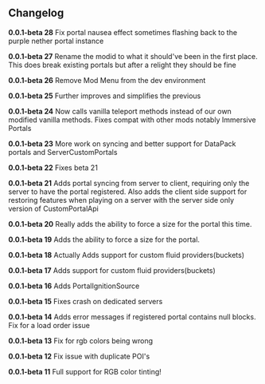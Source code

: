 ## Changelog
**0.0.1-beta 28**
Fix portal nausea effect sometimes flashing back to the purple nether portal instance

**0.0.1-beta 27**
Rename the modid to what it should've been in the first place. This does break existing portals but after a relight they should be fine

**0.0.1-beta 26**
Remove Mod Menu from the dev environment 

**0.0.1-beta 25**
Further improves and simplifies the previous

**0.0.1-beta 24**
Now calls vanilla teleport methods instead of our own modified vanilla methods. Fixes compat with other mods notably Immersive Portals

**0.0.1-beta 23**
More work on syncing and better support for DataPack portals and ServerCustomPortals

**0.0.1-beta 22**
Fixes beta 21

**0.0.1-beta 21**
Adds portal syncing from server to client, requiring only the server to have the portal registered.
Also adds the client side support for restoring features when playing on a server with the server side only version of CustomPortalApi

**0.0.1-beta 20**
Really adds the ability to force a size for the portal this time.

**0.0.1-beta 19**
Adds the ability to force a size for the portal.

**0.0.1-beta 18**
Actually Adds support for custom fluid providers(buckets)

**0.0.1-beta 17**
Adds support for custom fluid providers(buckets)

**0.0.1-beta 16**
Adds PortalIgnitionSource

**0.0.1-beta 15**
Fixes crash on dedicated servers

**0.0.1-beta 14**
Adds error messages if registered portal contains null blocks.
Fix for a load order issue

**0.0.1-beta 13**
Fix for rgb colors being wrong

**0.0.1-beta 12**
Fix issue with duplicate POI's

**0.0.1-beta 11**
Full support for RGB color tinting!


